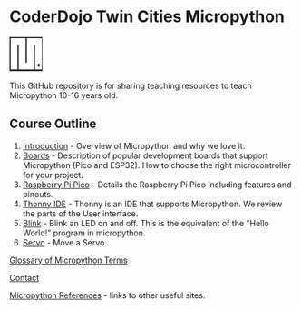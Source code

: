 # CoderDojo Twin Cities Micropython

![Micropython logo](img/micropython-logo.png)

This GitHub repository is for sharing teaching resources to teach Micropython 10-16 years old.

## Course Outline

1. [Introduction](01-intro.md) - Overview of Micropython and why we love it.
4. [Boards](02-boards.md) - Description of popular development boards that support Micropython (Pico and ESP32).  How to choose the right microcontroller for your project.
3. [Raspberry Pi Pico](02-pi-pico.md) - Details the Raspberry Pi Pico including features and pinouts.
4. [Thonny IDE](02c-thonny.md) - Thonny is an IDE that supports Micropython.  We review the parts of the User interface.
5. [Blink](03-blink.md) - Blink an LED on and off.  This is the equivalent of the "Hello World!" program in micropython.
6. [Servo](04-servo.md) - Move a Servo.

[Glossary of Micropython Terms](glossary.md)

[Contact](contact.md)

[Micropython References](references.md) - links to other useful sites.



